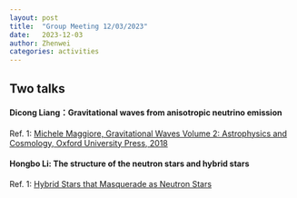 ```yaml
---
layout: post
title:  "Group Meeting 12/03/2023"
date:   2023-12-03
author: Zhenwei
categories: activities
---
```




## Two talks

####  Dicong Liang：Gravitational waves from anisotropic neutrino emission

Ref. 1: [Michele Maggiore, Gravitational Waves Volume 2: Astrophysics and Cosmology, Oxford University Press, 2018](https://www.amazon.com/Gravitational-Waves-2-Astrophysics-Cosmology/dp/0198570899)


####  Hongbo Li: The structure of the neutron stars and hybrid stars

Ref. 1: [Hybrid Stars that Masquerade as Neutron Stars](https://iopscience.iop.org/article/10.1086/430902)
